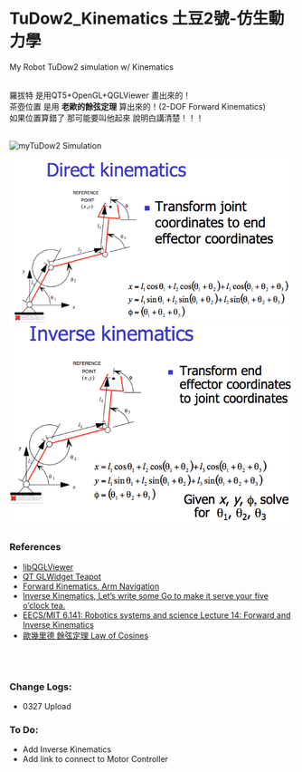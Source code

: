 # TuDow2_Kinematics 土豆2號-仿生動力學
My Robot TuDow2 simulation w/ Kinematics <br/> <br/>

羅拔特 是用QT5+OpenGL+QGLViewer 畫出來的！<br/>
茶壺位置 是用 __老歐的餘弦定理__ 算出來的！(2-DOF Forward Kinematics)<br/>
如果位置算錯了 那可能要叫他起來 說明白講清楚！！！<br/><br/>
 
![myTuDow2 Simulation](gif/TuDow2_0327.gif)  <br/><br/>
![Direct Kinematics 3DoF](gif/DirectKinematic3DoF.png)<br/> 
![Inverse Kinematics 3DoF](gif/InverseKinematics3DoF.png)
 
### References
  - [libQGLViewer](http://libqglviewer.com/)
  - [QT GLWidget Teapot](https://github.com/WispProxy/OpenGL-Teapot-based-on-Qt-Cpp)
  - [Forward Kinematics, Arm Navigation](https://pythonrobotics.readthedocs.io/en/latest/modules/arm_navigation.html)
  - [Inverse Kinematics, Let’s write some Go to make it serve your five o’clock tea.](https://appliedgo.net/roboticarm/)
  - [EECS/MIT 6.141: Robotics systems and science Lecture 14: Forward and Inverse Kinematics](https://www.academia.edu/9165706/Forward_and_inverse_Kinematics_complete_solutions_3DOF_good_reference_for_CrustCrawler_Smart_Arm_Users_)
  - [歐幾里德 餘弦定理 Law of Cosines](https://en.wikipedia.org/wiki/Law_of_cosines)
  
  <br/>
  <br/>

### Change Logs:
  - 0327 Upload
  
### To Do:
  - Add Inverse Kinematics
  - Add link to connect to Motor Controller
